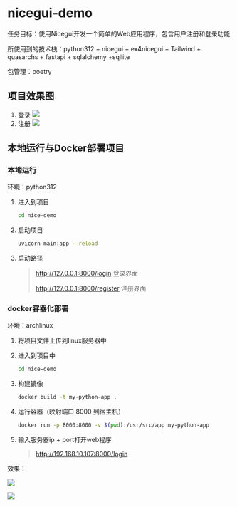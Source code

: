 # nicegui-demo

任务目标：使用Nicegui开发一个简单的Web应用程序，包含用户注册和登录功能

所使用到的技术栈：python312 + nicegui + ex4nicegui + Tailwind + quasarchs  + fastapi + sqlalchemy +sqllite

包管理：poetry

 

## 项目效果图

1. 登录
   ![](https://i0.hdslb.com/bfs/article/827a38c9fd24487958b8a0c36c286fd148708594.png)
2. 注册
   ![](https://i0.hdslb.com/bfs/article/49244991737cc2f93519751dcc4b730948708594.png)



## 本地运行与Docker部署项目

### 本地运行

环境：python312 

1. 进入到项目
   ``` bash
   cd nice-demo

2. 启动项目
   ```bash
   uvicorn main:app --reload
   ```

3. 启动路径

   > http://127.0.0.1:8000/login 登录界面
   >
   > http://127.0.0.1:8000/register 注册界面

### docker容器化部署

环境：archlinux 

1. 将项目文件上传到linux服务器中

2. 进入到项目中
   ```bash
   cd nice-demo
   ```

3. 构建镜像
   ```bash
   docker build -t my-python-app .
   ```

4. 运行容器（映射端口 8000 到宿主机）
   ```bash
   docker run -p 8000:8000 -v $(pwd):/usr/src/app my-python-app
   ```

5. 输入服务器ip + port打开web程序

   > http://192.168.10.107:8000/login

效果：

![](https://i0.hdslb.com/bfs/article/63e0926b74df9267336c8b35567fafe648708594.png)

![](https://i0.hdslb.com/bfs/article/6edda80d2deba42d9d33e3df6a46e11748708594.png)

